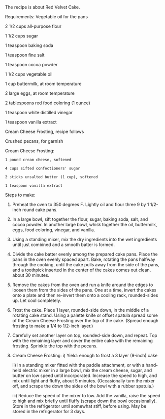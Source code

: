 The recipe is about Red Velvet Cake.


Requirements: 
  Vegetable oil for the pans

  2 1/2 cups all-purpose flour

  1 1/2 cups sugar

  1 teaspoon baking soda

  1 teaspoon fine salt

  1 teaspoon cocoa powder

  1 1/2 cups vegetable oil

  1 cup buttermilk, at room temperature

  2 large eggs, at room temperature

  2 tablespoons red food coloring (1 ounce)

  1 teaspoon white distilled vinegar

  1 teaspoon vanilla extract

  Cream Cheese Frosting, recipe follows

  Crushed pecans, for garnish

  Cream Cheese Frosting:

    1 pound cream cheese, softened

    4 cups sifted confectioners' sugar

    2 sticks unsalted butter (1 cup), softened

    1 teaspoon vanilla extract
    
Steps to make:
  1) Preheat the oven to 350 degrees F. Lightly oil and flour three 9 by 1 1/2-inch round cake pans.

  2) In a large bowl, sift together the flour, sugar, baking soda, salt, and cocoa powder. In another large bowl, whisk together the oil, buttermilk, eggs, food coloring, vinegar, and vanilla.

  3) Using a standing mixer, mix the dry ingredients into the wet ingredients until just combined and a smooth batter is formed.

  4) Divide the cake batter evenly among the prepared cake pans. Place the pans in the oven evenly spaced apart. Bake, rotating the pans halfway through the cooking, until the cake pulls away from the side of the pans, and a toothpick inserted in the center of the cakes comes out clean, about 30 minutes.

  5) Remove the cakes from the oven and run a knife around the edges to loosen them from the sides of the pans. One at a time, invert the cakes onto a plate and then re-invert them onto a cooling rack, rounded-sides up. Let cool completely.

  6) Frost the cake. Place 1 layer, rounded-side down, in the middle of a rotating cake stand. Using a palette knife or offset spatula spread some of the Cream Cheese Frosting over the top of the cake. (Spread enough frosting to make a 1/4 to 1/2-inch layer.)

  7) Carefully set another layer on top, rounded-side down, and repeat. Top with the remaining layer and cover the entire cake with the remaining frosting. Sprinkle the top with the pecans.

  8) Cream Cheese Frosting:
      i) Yield: enough to frost a 3 layer (9-inch) cake

      ii) In a standing mixer fitted with the paddle attachment, or with a hand-held electric mixer in a large bowl, mix the cream cheese, sugar, and butter on low speed until incorporated. Increase the speed to high, and mix until light and fluffy, about 5 minutes. (Occasionally turn the mixer off, and scrape the down the sides of the bowl with a rubber spatula.)

      iii) Reduce the speed of the mixer to low. Add the vanilla, raise the speed to high and mix briefly until fluffy (scrape down the bowl occasionally). Store in the refrigerator until somewhat stiff, before using. May be stored in the refrigerator for 3 days.
